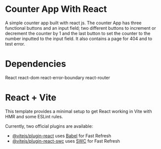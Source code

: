 # Counter App With React
A simple counter app built with react js. The counter
App has three functional buttons and an input field; two different buttons to increment or decrement the counter by 1 and the last button to set the counter to the number inputted to the input field. It also contains a page for 404 and to test error.

# Dependencies
React
react-dom
react-error-boundary
react-router

# React + Vite

This template provides a minimal setup to get React working in Vite with HMR and some ESLint rules.

Currently, two official plugins are available:

- [@vitejs/plugin-react](https://github.com/vitejs/vite-plugin-react/blob/main/packages/plugin-react/README.md) uses [Babel](https://babeljs.io/) for Fast Refresh
- [@vitejs/plugin-react-swc](https://github.com/vitejs/vite-plugin-react-swc) uses [SWC](https://swc.rs/) for Fast Refresh
